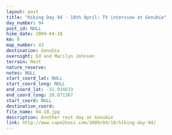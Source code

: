 ```yaml
---
layout: post
title: "Hiking Day 94 - 18th April: TV interview at Gonubie"
day_number: 94
post_id: NULL
hike_date: 2009-04-18
km: 0
map_number: 43
destination: Gonubie
overnight: Ed and Marilyn Johnson
terrain: Rest
nature_reserve: 
notes: NULL
start_coord_lat: NULL
start_coord_long: NULL
end_coord_lat: -32.934633
end_coord_long: 28.071367
start_coord: NULL
destination_coord: 
file_name: 04-18.jpg
description: Another rest day at Gonubie
link: http://www.cape2kosi.com/2009/04/18/hiking-day-94/
---
```


